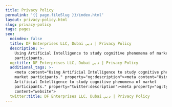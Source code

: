 ```yaml
---
title: Privacy Policy
permalink: '{{ page.fileSlug }}/index.html'
layout: privacy-policy.html
slug: privacy-policy
tags: pages
seo:
  noindex: false
  title: DF Enterprises LLC, Dubai دبي | Privacy Policy
  description: >-
    Using Artificial Intelligence to study cognitive phenomena of market
    participants.
  og:title: DF Enterprises LLC, Dubai دبي | Privacy Policy
  additional_tags: >-
    <meta content="Using Artificial Intelligence to study cognitive phenomena of
    market participants." property="og:description"><meta content="Using
    Artificial Intelligence to study cognitive phenomena of market
    participants." property="twitter:description"><meta property="og:type"
    content="website">
  twitter:title: DF Enterprises LLC, Dubai دبي | Privacy Policy
---
```



